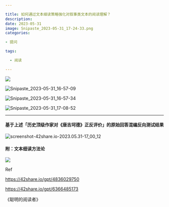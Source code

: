 ```yaml
---

title: 如何通过文本细读策略强化对叙事类文本的阅读理解？
description: 
date: 2023-05-31
image: Snipaste_2023-05-31_17-24-33.png
categories:

- 提问

tags:

  - 阅读

---
```


![](https://pbox.online/202305311707476.png)

![Snipaste_2023-05-31_16-57-09](https://pbox.online/202305311707231.png)

![Snipaste_2023-05-31_16-57-34](https://pbox.online/202305311707234.png)

![Snipaste_2023-05-31_17-08-52](https://pbox.online/202305311709348.png)

---

#### 基于上述「历史顶级作家对《唐吉坷德》正反评价」的原始回答混编反向测试结果

![screenshot-42share.io-2023.05.31-17_00_12](https://pbox.online/202305311710805.png)

#### 附：文本细读方法论

![](https:/pbox.online/202305311541348.png)

Ref

https://42share.io/gpt/4836029750

https://42share.io/gpt/6366485173

《聪明的阅读者》